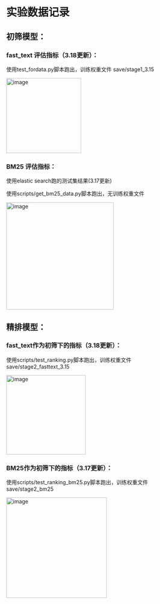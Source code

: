 # 实验数据记录

## 初筛模型：

### fast_text 评估指标（3.18更新）：

使用test_fordata.py脚本跑出，训练权重文件 save/stage1_3.15

<img width="199" alt="image" src="https://user-images.githubusercontent.com/74886609/159014757-35a6cd08-affd-44ee-8920-728a4b6e9fb0.png">

### BM25 评估指标：

使用elastic search跑的测试集结果(3.17更新)

使用scripts/get_bm25_data.py脚本跑出，无训练权重文件

<img width="285" alt="image" src="https://user-images.githubusercontent.com/74886609/158788064-59cfc781-14aa-4ac0-9770-b7402267fad7.png">


## 精排模型：

### fast_text作为初筛下的指标（3.18更新）：

使用scripts/test_ranking.py脚本跑出，训练权重文件 save/stage2_fasttext_3.15

<img width="211" alt="image" src="https://user-images.githubusercontent.com/74886609/159015089-e5928b4f-9562-4281-ba91-523398301a5d.png">



### BM25作为初筛下的指标（3.17更新）：

使用scripts/test_ranking_bm25.py脚本跑出，训练权重文件 save/stage2_bm25

<img width="267" alt="image" src="https://user-images.githubusercontent.com/74886609/158792735-06275f07-d939-4152-a4d6-bcdb3aa0bec6.png">

